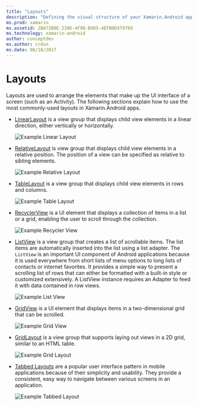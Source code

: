```yaml
---
title: "Layouts"
description: "Defining the visual structure of your Xamarin.Android app"
ms.prod: xamarin
ms.assetid: 2BA72B0E-230D-4F98-B4D5-4EFB0D479789
ms.technology: xamarin-android
author: conceptdev
ms.author: crdun
ms.date: 08/18/2017
---
```


# Layouts

Layouts are used to arrange the elements that make up the UI interface
of a screen (such as an Activity). The following sections explain how
to use the most commonly-used layouts in Xamarin.Android apps.

- [LinearLayout](~/android/user-interface/layouts/linear-layout.md)
    is a view group that displays child view elements in
    a linear direction, either vertically or horizontally.

    ![Example Linear Layout](images/linear-layout.png)

- [RelativeLayout](~/android/user-interface/layouts/relative-layout.md)
    is view group that displays child view elements in
    a relative position. The position of a view can be specified as
    relative to sibling elements.

    ![Example Relative Layout](images/relative-layout.png)

- [TableLayout](~/android/user-interface/layouts/table-layout.md)
    is a view group that displays child view elements in rows and
    columns.

    ![Example Table Layout](images/table-layout.png)

- [RecyclerView](~/android/user-interface/layouts/recycler-view/index.md)
    is a UI element that displays a collection of items in
    a list or a grid, enabling the user to scroll through the collection.

    ![Example Recycler View](images/recycler-view.png)

- [ListView](~/android/user-interface/layouts/list-view/index.md)
    is a view group that creates a list of scrollable items. The
    list items are automatically inserted into the list using a list
    adapter. The `ListView` is an important UI component of Android
    applications because it is used everywhere from short lists of menu
    options to long lists of contacts or internet favorites. It provides a
    simple way to present a scrolling list of rows that can either be
    formatted with a built-in style or customized extensively. A ListView
    instance requires an Adapter to feed it with data contained in row
    views.

    ![Example List View](images/list-view.png)

- [GridView](~/android/user-interface/layouts/grid-view.md)
    is a UI element that displays items in a two-dimensional
    grid that can be scrolled.

    ![Example Grid View](images/grid-view.png)

- [GridLayout](~/android/user-interface/layouts/grid-layout.md)
    is a view group that supports laying out views in a 2D
    grid, similar to an HTML table.

    ![Example Grid Layout](images/grid-layout.png)

- [Tabbed Layouts](~/android/user-interface/layouts/tab-layout/index.md)
    are a popular user interface pattern in mobile applications
    because of their simplicity and usability. They provide a
    consistent, easy way to navigate between various screens in an
    application.

    ![Example Tabbed Layout](images/tabbed-layout.png)
 
